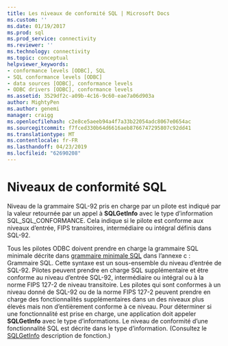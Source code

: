 ```yaml
---
title: Les niveaux de conformité SQL | Microsoft Docs
ms.custom: ''
ms.date: 01/19/2017
ms.prod: sql
ms.prod_service: connectivity
ms.reviewer: ''
ms.technology: connectivity
ms.topic: conceptual
helpviewer_keywords:
- conformance levels [ODBC], SQL
- SQL conformance levels [ODBC]
- data sources [ODBC], conformance levels
- ODBC drivers [ODBC], conformance levels
ms.assetid: 3529df2c-a09b-4c16-9c60-eae7a06d903a
author: MightyPen
ms.author: genemi
manager: craigg
ms.openlocfilehash: c2e8ce5aeeb94a4f7a33b22054adc8067e0654ac
ms.sourcegitcommit: f7fced330b64d6616aeb8766747295807c92dd41
ms.translationtype: MT
ms.contentlocale: fr-FR
ms.lasthandoff: 04/23/2019
ms.locfileid: "62690208"
---
```

# <a name="sql-conformance-levels"></a>Niveaux de conformité SQL
Niveau de la grammaire SQL-92 pris en charge par un pilote est indiqué par la valeur retournée par un appel à **SQLGetInfo** avec le type d’information SQL_SQL_CONFORMANCE. Cela indique si le pilote est conforme aux niveaux d’entrée, FIPS transitoires, intermédiaire ou intégral définis dans SQL-92.  
  
 Tous les pilotes ODBC doivent prendre en charge la grammaire SQL minimale décrite dans [grammaire minimale SQL](../../../odbc/reference/appendixes/sql-minimum-grammar.md) dans l’annexe c : Grammaire SQL. Cette syntaxe est un sous-ensemble du niveau d’entrée de SQL-92. Pilotes peuvent prendre en charge SQL supplémentaire et être conforme au niveau d’entrée SQL-92, intermédiaire ou intégral ou à la norme FIPS 127-2 de niveau transitoire. Les pilotes qui sont conformes à un niveau donné de SQL-92 ou de la norme FIPS 127-2 peuvent prendre en charge des fonctionnalités supplémentaires dans un des niveaux plus élevés mais non d’entièrement conforme à ce niveau. Pour déterminer si une fonctionnalité est prise en charge, une application doit appeler **SQLGetInfo** avec le type d’informations. Le niveau de conformité d’une fonctionnalité SQL est décrite dans le type d’information. (Consultez le [SQLGetInfo](../../../odbc/reference/syntax/sqlgetinfo-function.md) description de fonction.)

